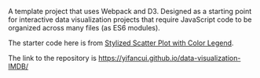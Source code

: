 A template project that uses Webpack and D3. Designed as a starting point for interactive data visualization projects that require JavaScript code to be organized across many files (as ES6 modules).

The starter code here is from [Stylized Scatter Plot with Color Legend](https://bl.ocks.org/curran/ecb09f2605c7fbbadf0eeb75da5f0a6b).

The link to the repository is https://yifancui.github.io/data-visualization-IMDB/


